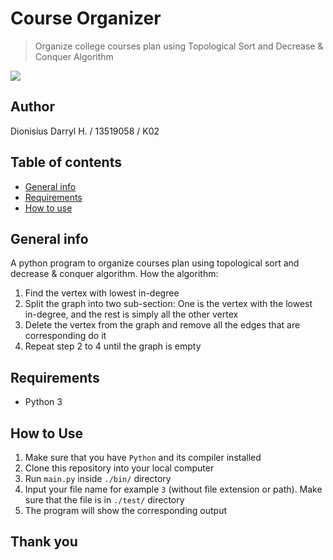 # Course Organizer
> Organize college courses plan using Topological Sort and Decrease &amp; Conquer Algorithm

![](https://img.shields.io/badge/Made%20with-Python-blue)

## Author
Dionisius Darryl H. / 13519058 / K02
         
## Table of contents
* [General info](#general-info)
* [Requirements](#requirements)
* [How to use](#how-to-use)

## General info
A python program to organize courses plan using topological sort and decrease &amp; conquer algorithm.
How the algorithm:
1. Find the vertex with lowest in-degree
2. Split the graph into two sub-section: One is the vertex with the lowest in-degree, and the rest is simply all the other vertex
3. Delete the vertex from the graph and remove all the edges that are corresponding do it
4. Repeat step 2 to 4 until the graph is empty

## Requirements
* Python 3

## How to Use
1. Make sure that you have ```Python``` and its compiler installed
2. Clone this repository into your local computer
3. Run ```main.py``` inside ```./bin/``` directory
4. Input your file name for example ```3``` (without file extension or path). Make sure that the file is in ```./test/``` directory
5. The program will show the corresponding output

## Thank you
